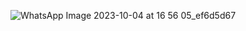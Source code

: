 ![WhatsApp Image 2023-10-04 at 16 56 05_ef6d5d67](https://github.com/Elshan2022/E-Commrece-application/assets/97118009/bc1325d5-17d7-4378-8c11-c6c7171ef3ee)
